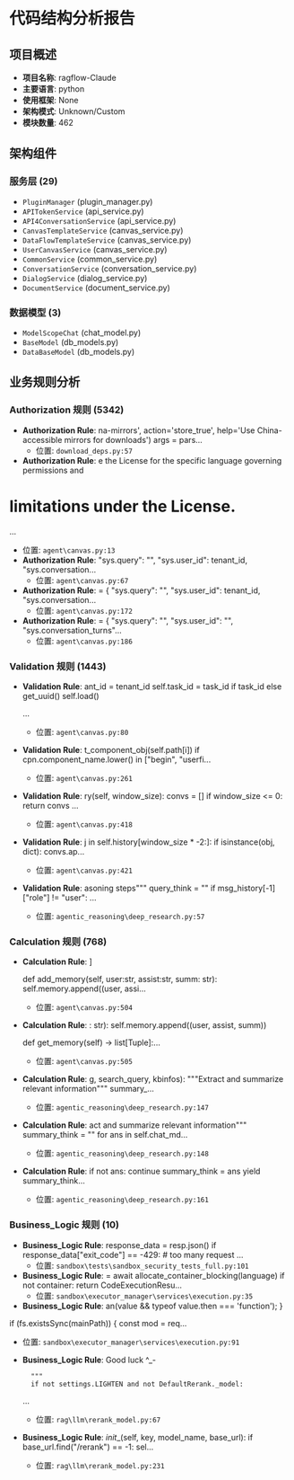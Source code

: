 # 代码结构分析报告

## 项目概述

- **项目名称**: ragflow-Claude
- **主要语言**: python
- **使用框架**: None
- **架构模式**: Unknown/Custom
- **模块数量**: 462

## 架构组件

### 服务层 (29)
- `PluginManager` (plugin_manager.py)
- `APITokenService` (api_service.py)
- `API4ConversationService` (api_service.py)
- `CanvasTemplateService` (canvas_service.py)
- `DataFlowTemplateService` (canvas_service.py)
- `UserCanvasService` (canvas_service.py)
- `CommonService` (common_service.py)
- `ConversationService` (conversation_service.py)
- `DialogService` (dialog_service.py)
- `DocumentService` (document_service.py)

### 数据模型 (3)
- `ModelScopeChat` (chat_model.py)
- `BaseModel` (db_models.py)
- `DataBaseModel` (db_models.py)

## 业务规则分析

### Authorization 规则 (5342)
- **Authorization Rule**: na-mirrors', action='store_true', help='Use China-accessible mirrors for downloads')
    args = pars...
  - 位置: `download_deps.py:57`
- **Authorization Rule**: e the License for the specific language governing permissions and
#  limitations under the License.
...
  - 位置: `agent\canvas.py:13`
- **Authorization Rule**: "sys.query": "",
                "sys.user_id": tenant_id,
                "sys.conversation...
  - 位置: `agent\canvas.py:67`
- **Authorization Rule**: = {
            "sys.query": "",
            "sys.user_id": tenant_id,
            "sys.conversation...
  - 位置: `agent\canvas.py:172`
- **Authorization Rule**: = {
            "sys.query": "",
            "sys.user_id": "",
            "sys.conversation_turns"...
  - 位置: `agent\canvas.py:186`

### Validation 规则 (1443)
- **Validation Rule**: ant_id = tenant_id
        self.task_id = task_id if task_id else get_uuid()
        self.load()

  ...
  - 位置: `agent\canvas.py:80`
- **Validation Rule**: t_component_obj(self.path[i])
                    if cpn.component_name.lower() in ["begin", "userfi...
  - 位置: `agent\canvas.py:261`
- **Validation Rule**: ry(self, window_size):
        convs = []
        if window_size <= 0:
            return convs
    ...
  - 位置: `agent\canvas.py:418`
- **Validation Rule**: j in self.history[window_size * -2:]:
            if isinstance(obj, dict):
                convs.ap...
  - 位置: `agent\canvas.py:421`
- **Validation Rule**: asoning steps"""
        query_think = ""
        if msg_history[-1]["role"] != "user":
            ...
  - 位置: `agentic_reasoning\deep_research.py:57`

### Calculation 规则 (768)
- **Calculation Rule**: ]

    def add_memory(self, user:str, assist:str, summ: str):
        self.memory.append((user, assi...
  - 位置: `agent\canvas.py:504`
- **Calculation Rule**: : str):
        self.memory.append((user, assist, summ))

    def get_memory(self) -> list[Tuple]:...
  - 位置: `agent\canvas.py:505`
- **Calculation Rule**: g, search_query, kbinfos):
        """Extract and summarize relevant information"""
        summary_...
  - 位置: `agentic_reasoning\deep_research.py:147`
- **Calculation Rule**: act and summarize relevant information"""
        summary_think = ""
        for ans in self.chat_md...
  - 位置: `agentic_reasoning\deep_research.py:148`
- **Calculation Rule**: if not ans:
                continue
            summary_think = ans
            yield summary_think...
  - 位置: `agentic_reasoning\deep_research.py:161`

### Business_Logic 规则 (10)
- **Business_Logic Rule**: response_data = resp.json()
            if response_data["exit_code"] == -429:  # too many request
 ...
  - 位置: `sandbox\tests\sandbox_security_tests_full.py:101`
- **Business_Logic Rule**: = await allocate_container_blocking(language)
    if not container:
        return CodeExecutionResu...
  - 位置: `sandbox\executor_manager\services\execution.py:35`
- **Business_Logic Rule**: an(value && typeof value.then === 'function');
}

if (fs.existsSync(mainPath)) {
    const mod = req...
  - 位置: `sandbox\executor_manager\services\execution.py:91`
- **Business_Logic Rule**: Good luck
        ^_-

        """
        if not settings.LIGHTEN and not DefaultRerank._model:
   ...
  - 位置: `rag\llm\rerank_model.py:67`
- **Business_Logic Rule**: _init__(self, key, model_name, base_url):
        if base_url.find("/rerank") == -1:
            sel...
  - 位置: `rag\llm\rerank_model.py:231`
